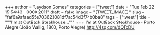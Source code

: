 
+++
author = "Jaydson Gomes"
categories = ["tweet"]
date = "Tue Feb 22 15:54:43 +0000 2011"
draft = false
image = "{TWEET_IMAGE}"
slug = "faf6a9afaad55e703623081df7ac54d3f74b0ba8"
tags = ["tweet"]
title = """I'm at OutBack Steakhouse..."""
+++
I'm at OutBack Steakhouse - Porto Alegre (João Wallig, 1800, Porto Alegre) http://4sq.com/dQTcDU
